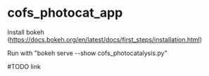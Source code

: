# cofs_photocat_app

Install bokeh (https://docs.bokeh.org/en/latest/docs/first_steps/installation.html)

Run with "bokeh serve --show cofs_photocatalysis.py"

#TODO link

